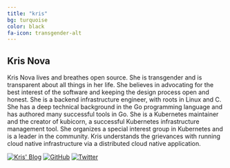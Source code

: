 ```yaml
---
title: "kris"
bg: turquoise
color: black
fa-icon: transgender-alt
---
```


## Kris Nova

Kris Nova lives and breathes open source.
She is transgender and is transparent about all things in her life.
She believes in advocating for the best interest of the software and keeping the design process open and honest.
She is a backend infrastructure engineer, with roots in Linux and C.
She has a deep technical background in the Go programming language and has authored many successful tools in Go.
She is a Kubernetes maintainer and the creator of kubicorn, a successful Kubernetes infrastructure management tool.
She organizes a special interest group in Kubernetes and is a leader in the community.
Kris understands the grievances with running cloud native infrastructure via a distributed cloud native application.

[![Kris' Blog]()](https://www.nivenly.com/)
[![GitHub]()](https://github.com/kris-nova)
[![Twitter]()](https://twitter.com/kris_nova)
